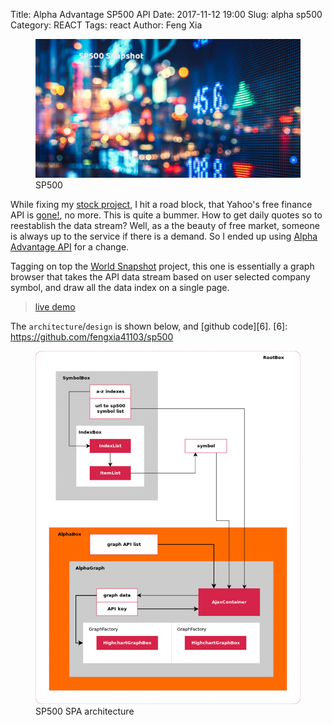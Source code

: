 Title: Alpha Advantage SP500 API
Date: 2017-11-12 19:00
Slug: alpha sp500
Category: REACT
Tags: react
Author: Feng Xia

<figure class="row">
  <img class="center-block responsive-img"
       src="/images/alpha%20advantage%20sp500.png"/>
    <figcaption>SP500</figcaption>
</figure>


While fixing my [stock project][1], I hit a road block, that Yahoo's 
free finance API is [gone!][2], no more. This is quite a bummer. How
to get daily quotes so to reestablish the data stream? Well, as a the
beauty of free market, someone is always up to the service if there is
a demand. So I ended up using [Alpha Advantage API][3] for a change.

[1]: https://github.com/fengxia41103/jk
[2]: https://forums.yahoo.net/t5/Yahoo-Finance-help/Is-Yahoo-Finance-API-broken/td-p/250503
[3]: https://www.alphavantage.co/documentation/

Tagging on top the [World Snapshot][4] project, this one is
essentially a graph browser that takes the API data stream based on
user selected company symbol, and draw all the data index on a single page.

[4]: {filename}/workspace/demo/visualization.md

> [live demo][5]

[5]: http://sp500chart.s3-website-us-east-1.amazonaws.com

The `architecture`/`design` is shown below, and [github code][6].
[6]: https://github.com/fengxia41103/sp500

<figure class="row">
  <img class="center-block responsive-img"
       src="/images/sp500%20architecture.png"/>
  <figcaption>SP500 SPA architecture</figcaption>
</figure>
